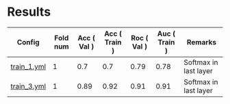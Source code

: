 # Results

Config | Fold num | Acc ( Val ) | Acc ( Train ) | Roc ( Val ) | Auc ( Train ) | Remarks
--- | --- | --- | --- | --- | --- | ---
[train_1.yml](https://github.com/AakashMallik/CVPR2020-FGVC7/blob/master/config/train_1.yml) | 1 | 0.7 | 0.7 | 0.79 | 0.78 | Softmax in last layer
[train_3.yml](https://github.com/AakashMallik/CVPR2020-FGVC7/blob/master/config/train_3.yml) | 1 | 0.89 | 0.92 | 0.91 | 0.91 | Softmax in last layer